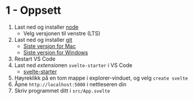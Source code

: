 # 1 - Oppsett

1. Last ned og installer [node](https://nodejs.org/en/)
   - Velg versjonen til venstre (LTS)
2. Last ned og installer [git](https://git-scm.com/)
   - [Siste versjon for Mac](https://sourceforge.net/projects/git-osx-installer/) 
   - [Siste versjon for Windows](https://git-scm.com/download/win)
3. Restart VS Code
4. Last ned *extension*en `svelte-starter` i VS Code
    - [svelte-starter](https://marketplace.visualstudio.com/items?itemName=thorcc.svelte-starter)
5. Høyreklikk på en tom mappe i explorer-vinduet, og velg `create svelte`
6. Åpne `http://localhost:5000` i nettleseren din
7. Skriv programmet ditt i `src/App.svelte`

